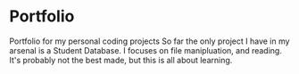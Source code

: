 # Portfolio
Portfolio for my personal coding projects
So far the only project I have in my arsenal is a Student Database.
I focuses on file manipluation, and reading.
It's probably not the best made, but this is all about learning.
